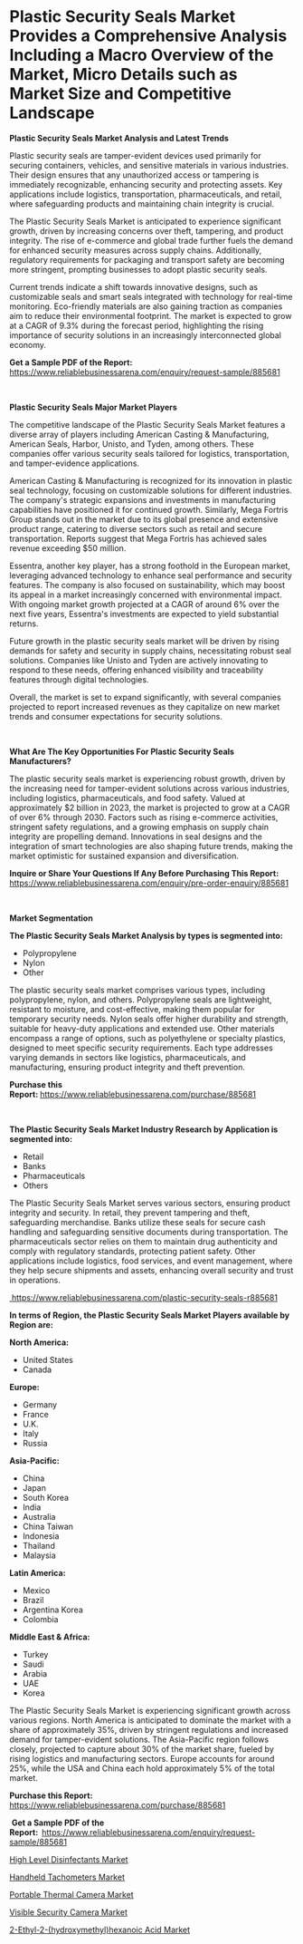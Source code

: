 <p><h1>Plastic Security Seals Market Provides a Comprehensive Analysis Including a Macro Overview of the Market, Micro Details such as Market Size and Competitive Landscape</h1></p><p><strong>Plastic Security Seals Market Analysis and Latest Trends</strong></p>
<p><p>Plastic security seals are tamper-evident devices used primarily for securing containers, vehicles, and sensitive materials in various industries. Their design ensures that any unauthorized access or tampering is immediately recognizable, enhancing security and protecting assets. Key applications include logistics, transportation, pharmaceuticals, and retail, where safeguarding products and maintaining chain integrity is crucial.</p><p>The Plastic Security Seals Market is anticipated to experience significant growth, driven by increasing concerns over theft, tampering, and product integrity. The rise of e-commerce and global trade further fuels the demand for enhanced security measures across supply chains. Additionally, regulatory requirements for packaging and transport safety are becoming more stringent, prompting businesses to adopt plastic security seals.</p><p>Current trends indicate a shift towards innovative designs, such as customizable seals and smart seals integrated with technology for real-time monitoring. Eco-friendly materials are also gaining traction as companies aim to reduce their environmental footprint. The market is expected to grow at a CAGR of 9.3% during the forecast period, highlighting the rising importance of security solutions in an increasingly interconnected global economy.</p></p>
<p><strong>Get a Sample PDF of the Report:&nbsp;</strong> <a href="https://www.reliablebusinessarena.com/enquiry/request-sample/885681?utm_campaign=1990&utm_medium=2&utm_source=Github&utm_content=ia&utm_term=30012025&utm_id=plastic-security-seals">https://www.reliablebusinessarena.com/enquiry/request-sample/885681</a></p>
<p>&nbsp;</p>
<p><strong>Plastic Security Seals Major Market Players</strong></p>
<p><p>The competitive landscape of the Plastic Security Seals Market features a diverse array of players including American Casting & Manufacturing, American Seals, Harbor, Unisto, and Tyden, among others. These companies offer various security seals tailored for logistics, transportation, and tamper-evidence applications.</p><p>American Casting & Manufacturing is recognized for its innovation in plastic seal technology, focusing on customizable solutions for different industries. The company's strategic expansions and investments in manufacturing capabilities have positioned it for continued growth. Similarly, Mega Fortris Group stands out in the market due to its global presence and extensive product range, catering to diverse sectors such as retail and secure transportation. Reports suggest that Mega Fortris has achieved sales revenue exceeding $50 million.</p><p>Essentra, another key player, has a strong foothold in the European market, leveraging advanced technology to enhance seal performance and security features. The company is also focused on sustainability, which may boost its appeal in a market increasingly concerned with environmental impact. With ongoing market growth projected at a CAGR of around 6% over the next five years, Essentra's investments are expected to yield substantial returns.</p><p>Future growth in the plastic security seals market will be driven by rising demands for safety and security in supply chains, necessitating robust seal solutions. Companies like Unisto and Tyden are actively innovating to respond to these needs, offering enhanced visibility and traceability features through digital technologies. </p><p>Overall, the market is set to expand significantly, with several companies projected to report increased revenues as they capitalize on new market trends and consumer expectations for security solutions.</p></p>
<p>&nbsp;</p>
<p><strong>What Are The Key Opportunities For Plastic Security Seals Manufacturers?</strong></p>
<p><p>The plastic security seals market is experiencing robust growth, driven by the increasing need for tamper-evident solutions across various industries, including logistics, pharmaceuticals, and food safety. Valued at approximately $2 billion in 2023, the market is projected to grow at a CAGR of over 6% through 2030. Factors such as rising e-commerce activities, stringent safety regulations, and a growing emphasis on supply chain integrity are propelling demand. Innovations in seal designs and the integration of smart technologies are also shaping future trends, making the market optimistic for sustained expansion and diversification.</p></p>
<p><strong>Inquire or Share Your Questions If Any Before Purchasing This Report:</strong> <a href="https://www.reliablebusinessarena.com/enquiry/pre-order-enquiry/885681?utm_campaign=1990&utm_medium=2&utm_source=Github&utm_content=ia&utm_term=30012025&utm_id=plastic-security-seals">https://www.reliablebusinessarena.com/enquiry/pre-order-enquiry/885681</a></p>
<p>&nbsp;</p>
<p><strong>Market Segmentation</strong></p>
<p><strong>The Plastic Security Seals Market Analysis by types is segmented into:</strong></p>
<p><ul><li>Polypropylene</li><li>Nylon</li><li>Other</li></ul></p>
<p><p>The plastic security seals market comprises various types, including polypropylene, nylon, and others. Polypropylene seals are lightweight, resistant to moisture, and cost-effective, making them popular for temporary security needs. Nylon seals offer higher durability and strength, suitable for heavy-duty applications and extended use. Other materials encompass a range of options, such as polyethylene or specialty plastics, designed to meet specific security requirements. Each type addresses varying demands in sectors like logistics, pharmaceuticals, and manufacturing, ensuring product integrity and theft prevention.</p></p>
<p><strong>Purchase this Report:&nbsp;</strong><a href="https://www.reliablebusinessarena.com/purchase/885681?utm_campaign=1990&utm_medium=2&utm_source=Github&utm_content=ia&utm_term=30012025&utm_id=plastic-security-seals">https://www.reliablebusinessarena.com/purchase/885681</a></p>
<p>&nbsp;</p>
<p><strong>The Plastic Security Seals Market Industry Research by Application is segmented into:</strong></p>
<p><ul><li>Retail</li><li>Banks</li><li>Pharmaceuticals</li><li>Others</li></ul></p>
<p><p>The Plastic Security Seals Market serves various sectors, ensuring product integrity and security. In retail, they prevent tampering and theft, safeguarding merchandise. Banks utilize these seals for secure cash handling and safeguarding sensitive documents during transportation. The pharmaceuticals sector relies on them to maintain drug authenticity and comply with regulatory standards, protecting patient safety. Other applications include logistics, food services, and event management, where they help secure shipments and assets, enhancing overall security and trust in operations.</p></p>
<p><a href="https://www.reliablebusinessarena.com/plastic-security-seals-r885681?utm_campaign=1990&utm_medium=2&utm_source=Github&utm_content=ia&utm_term=30012025&utm_id=plastic-security-seals">&nbsp;https://www.reliablebusinessarena.com/plastic-security-seals-r885681</a></p>
<p><strong>In terms of Region, the Plastic Security Seals Market Players available by Region are:</strong></p>
<p>
    <p> <strong> North America: </strong>
        <ul>
            <li>United States</li>
            <li>Canada</li>
        </ul>
        </p> 
    <p> <strong> Europe: </strong>
        <ul>
            <li>Germany</li>
            <li>France</li>
            <li>U.K.</li>
            <li>Italy</li>
            <li>Russia</li>
        </ul>
        </p> 
    <p> <strong> Asia-Pacific: </strong>
        <ul>
            <li>China</li>
            <li>Japan</li>
            <li>South Korea</li>
            <li>India</li>
            <li>Australia</li>
            <li>China Taiwan</li>
            <li>Indonesia</li>
            <li>Thailand</li>
            <li>Malaysia</li>
        </ul>
        </p> 
    <p> <strong> Latin America: </strong>
        <ul>
            <li>Mexico</li>
            <li>Brazil</li>
            <li>Argentina Korea</li>
            <li>Colombia</li>
        </ul>
        </p> 
    <p> <strong> Middle East & Africa: </strong>
        <ul>
            <li>Turkey</li>
            <li>Saudi</li>
            <li>Arabia</li>
            <li>UAE</li>
            <li>Korea</li>
        </ul>
    </p>
    </p>
<p><p>The Plastic Security Seals Market is experiencing significant growth across various regions. North America is anticipated to dominate the market with a share of approximately 35%, driven by stringent regulations and increased demand for tamper-evident solutions. The Asia-Pacific region follows closely, projected to capture about 30% of the market share, fueled by rising logistics and manufacturing sectors. Europe accounts for around 25%, while the USA and China each hold approximately 5% of the total market.</p></p>
<p><strong>Purchase this Report: </strong><a href="https://www.reliablebusinessarena.com/purchase/885681?utm_campaign=1990&utm_medium=2&utm_source=Github&utm_content=ia&utm_term=30012025&utm_id=plastic-security-seals">https://www.reliablebusinessarena.com/purchase/885681</a></p>
<p>&nbsp;<strong>Get a Sample PDF of the Report:&nbsp;&nbsp;</strong><a href="https://www.reliablebusinessarena.com/enquiry/request-sample/885681?utm_campaign=1990&utm_medium=2&utm_source=Github&utm_content=ia&utm_term=30012025&utm_id=plastic-security-seals">https://www.reliablebusinessarena.com/enquiry/request-sample/885681</a></p>
<p><strong></strong></p>
<p><p><a href="https://www.linkedin.com/pulse/high-level-disinfectants-market-size-growing-cagr-11-tk84e?utm_campaign=1990&utm_medium=2&utm_source=Github&utm_content=ia&utm_term=30012025&utm_id=plastic-security-seals">High Level Disinfectants Market</a></p><p><a href="https://www.linkedin.com/pulse/global-handheld-tachometers-market-share-growth-opportunities-gwaae?utm_campaign=1990&utm_medium=2&utm_source=Github&utm_content=ia&utm_term=30012025&utm_id=plastic-security-seals">Handheld Tachometers Market</a></p><p><a href="https://www.linkedin.com/pulse/global-portable-thermal-camera-markets-growth-journey-current-zrc9e?utm_campaign=1990&utm_medium=2&utm_source=Github&utm_content=ia&utm_term=30012025&utm_id=plastic-security-seals">Portable Thermal Camera Market</a></p><p><a href="https://www.linkedin.com/pulse/visible-security-camera-market-outlook-growth-trends-133-cagr-3cwqc?utm_campaign=1990&utm_medium=2&utm_source=Github&utm_content=ia&utm_term=30012025&utm_id=plastic-security-seals">Visible Security Camera Market</a></p><p><a href="https://www.linkedin.com/pulse/2-ethyl-2-hydroxymethylhexanoic-acid-market-trends-projected-fsprc?utm_campaign=1990&utm_medium=2&utm_source=Github&utm_content=ia&utm_term=30012025&utm_id=plastic-security-seals">2-Ethyl-2-(hydroxymethyl)hexanoic Acid Market</a></p></p>